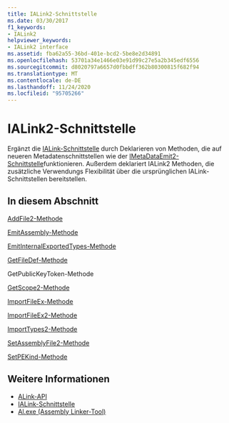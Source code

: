 ```yaml
---
title: IALink2-Schnittstelle
ms.date: 03/30/2017
f1_keywords:
- IALink2
helpviewer_keywords:
- IALink2 interface
ms.assetid: fba62a55-36bd-401e-bcd2-5be8e2d34891
ms.openlocfilehash: 53701a34e1466e03e91d99c27e5a2b345edf6556
ms.sourcegitcommit: d8020797a6657d0fbbdff362b80300815f682f94
ms.translationtype: MT
ms.contentlocale: de-DE
ms.lasthandoff: 11/24/2020
ms.locfileid: "95705266"
---
```

# <a name="ialink2-interface"></a>IALink2-Schnittstelle

Ergänzt die [IALink-Schnittstelle](ialink-interface.md) durch Deklarieren von Methoden, die auf neueren Metadatenschnittstellen wie der [IMetaDataEmit2-Schnittstelle](../metadata/imetadataemit2-interface.md)funktionieren. Außerdem deklariert IALink2 Methoden, die zusätzliche Verwendungs Flexibilität über die ursprünglichen IALink-Schnittstellen bereitstellen.  
  
## <a name="in-this-section"></a>In diesem Abschnitt  

 [AddFile2-Methode](addfile2-method.md)  
  
 [EmitAssembly-Methode](emitassembly-method.md)  
  
 [EmitInternalExportedTypes-Methode](emitinternalexportedtypes-method.md)  
  
 [GetFileDef-Methode](getfiledef-method.md)  
  
 GetPublicKeyToken-Methode  
  
 [GetScope2-Methode](getscope2-method.md)  
  
 [ImportFileEx-Methode](importfileex-method.md)  
  
 [ImportFileEx2-Methode](importfileex2-method.md)  
  
 [ImportTypes2-Methode](importtypes2-method.md)  
  
 [SetAssemblyFile2-Methode](setassemblyfile2-method.md)  
  
 [SetPEKind-Methode](setpekind-method.md)  
  
## <a name="see-also"></a>Weitere Informationen

- [ALink-API](index.md)
- [IALink-Schnittstelle](ialink-interface.md)
- [Al.exe (Assembly Linker-Tool)](../../tools/al-exe-assembly-linker.md)
